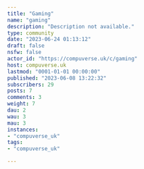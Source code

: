 ```yaml
---
title: "Gaming" 
name: "gaming"
description: "Description not available."
type: community
date: "2023-06-24 01:13:12"
draft: false
nsfw: false
actor_id: "https://compuverse.uk/c/gaming"
host: compuverse.uk
lastmod: "0001-01-01 00:00:00"
published: "2023-06-08 13:22:32"
subscribers: 29
posts: 7
comments: 3
weight: 7
dau: 2
wau: 3
mau: 3
instances:
- "compuverse_uk"
tags: 
- "compuverse_uk"

---
```

